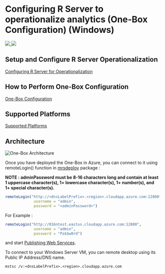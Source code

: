 # Configuring R Server to operationalize analytics (One-Box Configuration) (Windows)

<a href="https://portal.azure.com/#create/Microsoft.Template/uri/https%3A%2F%2Fraw.githubusercontent.com%2FMicrosoft%2Fmicrosoft-r%2Fmaster%2Frserver-arm-templates%2Fone-box-configuration%2Fwindows-dsvm%2Fazuredeploy.json" target="_blank">
    <img src="http://azuredeploy.net/deploybutton.png" />
</a>
<a href="http://armviz.io/#/?load=https%3A%2F%2Fraw.githubusercontent.com%2FMicrosoft%2Fmicrosoft-r%2Fmaster%2Frserver-arm-templates%2Fone-box-configuration%2Fwindows-dsvm%2Fazuredeploy.json" target="_blank">
    <img src="http://armviz.io/visualizebutton.png"/>
</a>



## Setup and Configure R Server Operationalization 
[Configuring R Server for Operationalization](https://msdn.microsoft.com/en-us/microsoft-r/operationalize/configuration-initial)


## How to Perform One-Box Configuration
[One-Box Configuration](https://msdn.microsoft.com/en-us/microsoft-r/operationalize/configuration-initial#how-to-perform-a-one-box-configuration)


## Supported Platforms
[Supported Platforms](https://msdn.microsoft.com/en-us/microsoft-r/operationalize/configuration-initial?#supported-platforms) 


## Architecture
![One-Box Architecture](https://raw.githubusercontent.com/Microsoft/microsoft-r/master/rserver-arm-templates/one-box-configuration/windows/setup-onebox.png)


Once you have deployed the One-Box in Azure, you can connect to it using remoteLogin() function in [mrsdeploy](https://msdn.microsoft.com/en-us/microsoft-r/mrsdeploy/mrsdeploy) package : 

**NOTE : adminPassword must be 8-16 characters long and contain at least 1 uppercase character(s), 1+ lowercase character(s), 1+ number(s), and 1+ special character(s).**

```R
remoteLogin("http://<dnsLabelPrefix>.<region>.cloudapp.azure.com:12800",
             username = "admin",
             password = "<adminPassword>")
```


For Example : 

```R
remoteLogin("http://016ntest.eastus.cloudapp.azure.com:12800",
             username = "admin",
             password = "Pa$$w0rd")
```


and start [Publishing Web Services](https://msdn.microsoft.com/en-us/microsoft-r/operationalize/data-scientist-manage-services).


To connect to your Windows Server VM, you can remote desktop using its Public IP Address/DNS name. 

```
mstsc /v:<dnsLabelPrefix>.<region>.cloudapp.azure.com
```